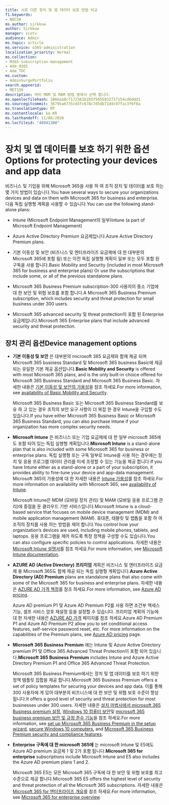 ```yaml
---
title: 서로 다른 장치 및 앱 데이터 보호 방법 비교
f1.keywords:
- NOCSH
ms.author: sirkkuw
author: Sirkkuw
manager: scotv
audience: Admin
ms.topic: article
ms.service: o365-administration
localization_priority: Normal
ms.collection:
- M365-subscription-management
- Adm_O365
- Adm_TOC
ms.custom:
- AdminSurgePortfolio
search.appverid:
- MET150
description: 여러 MDM 및 MAM 방법 중에서 선택 합니다.
ms.openlocfilehash: 2866aa8cf172361b2b5f5055932717154cd6ddd1
ms.sourcegitcommit: 36795a6735cd3fc678c7d5db71ddc97fac3f6f8a
ms.translationtype: MT
ms.contentlocale: ko-KR
ms.lasthandoff: 11/06/2020
ms.locfileid: "48941300"
---
```

# <a name="options-for-protecting-your-devices-and-app-data"></a><span data-ttu-id="28f36-103">장치 및 앱 데이터를 보호 하기 위한 옵션</span><span class="sxs-lookup"><span data-stu-id="28f36-103">Options for protecting your devices and app data</span></span>

<span data-ttu-id="28f36-104">비즈니스 및 기업을 위해 Microsoft 365을 사용 하 여 조직 장치 및 데이터를 보호 하는 몇 가지 방법이 있습니다.</span><span class="sxs-lookup"><span data-stu-id="28f36-104">You have several ways to secure your organizations devices and data on them with Microsoft 365 for business and enterprise.</span></span> <span data-ttu-id="28f36-105">다음 독립 실행형 계획을 사용할 수 있습니다.</span><span class="sxs-lookup"><span data-stu-id="28f36-105">You can use the following stand-alone plans:</span></span>

- <span data-ttu-id="28f36-106">Intune (Microsoft Endpoint Management의 일부)</span><span class="sxs-lookup"><span data-stu-id="28f36-106">Intune (a part of Microsoft Endpoint Management)</span></span>
- <span data-ttu-id="28f36-107">Azure Active Directory Premium 요금제입니다.</span><span class="sxs-lookup"><span data-stu-id="28f36-107">Azure Active Directory Premium plans.</span></span>
- <span data-ttu-id="28f36-108">기본 이동성 및 보안 (비즈니스 및 엔터프라이즈 요금제에 대 한 대부분의 Microsoft 365에 포함 됨) 또는 이전 독립 실행형 계획이 일부 또는 모두 포함 된 구독을 사용 합니다.</span><span class="sxs-lookup"><span data-stu-id="28f36-108">Basic Mobility and Security (included in most Microsoft 365 for business and enterprise plans) Or use the subscriptions that include some, or all of the previous standalone plans.</span></span>

- <span data-ttu-id="28f36-109">Microsoft 365 Business Premium subscription-300 사용자의 중소 기업에 대 한 보안 및 위협 보호를 포함 합니다.</span><span class="sxs-lookup"><span data-stu-id="28f36-109">A Microsoft 365 Business Premium subscription, which includes security and threat protection for small business under 300 users.</span></span>
- <span data-ttu-id="28f36-110">Microsoft 365 advanced security 및 threat protection이 포함 된 Enterprise 요금제입니다.</span><span class="sxs-lookup"><span data-stu-id="28f36-110">Microsoft 365 Enterprise plans that include advanced security and threat protection.</span></span>

## <a name="device-management-options"></a><span data-ttu-id="28f36-111">장치 관리 옵션</span><span class="sxs-lookup"><span data-stu-id="28f36-111">Device management options</span></span>

- <span data-ttu-id="28f36-112">**기본 이동성 및 보안** 은 대부분의 microsoft 365 요금제와 함께 제공 되며 Microsoft 365 business Standard 및 Microsoft 365 business Basic에 제공 되는 유일한 기본 제공 옵션입니다.</span><span class="sxs-lookup"><span data-stu-id="28f36-112">**Basic Mobility and Security** is offered with most Microsoft 365 plans, and is the only built-in choice offered for Microsoft 365 Business Standard and Microsoft 365 Business Basic.</span></span> <span data-ttu-id="28f36-113">자세한 내용은 [기본 이동성 및 보안의 가용성](../basic-mobility-security/choose-between-basic-mobility-and-security-and-intune.md#availability-of-basic-mobility-and-security-and-intune)을 참조 하세요.</span><span class="sxs-lookup"><span data-stu-id="28f36-113">For more information, see [availability of Basic Mobility and Security](../basic-mobility-security/choose-between-basic-mobility-and-security-and-intune.md#availability-of-basic-mobility-and-security-and-intune).</span></span> 

    <span data-ttu-id="28f36-114">Microsoft 365 Business Basic 또는 Microsoft 365 Business Standard를 보유 하 고 있는 경우 조직의 보안 요구 사항이 더 복잡 한 경우 Intune을 구입할 수도 있습니다.</span><span class="sxs-lookup"><span data-stu-id="28f36-114">If you have either Microsoft 365 Business Basic or Microsoft 365 Business Standard, you can also purchase Intune if your organization has more complex security needs.</span></span>
 
- <span data-ttu-id="28f36-115">**Microsoft Intune** 은 비즈니스 또는 기업 요금제에 대 한 일부 microsoft 365에도 포함 되어 있는 독립 실행형 계획입니다.</span><span class="sxs-lookup"><span data-stu-id="28f36-115">**Microsoft Intune** is a stand-alone plan that is also included with some Microsoft 365 for business or enterprise plans.</span></span> <span data-ttu-id="28f36-116">독립 실행형 또는 구독 일부로 Intune을 사용 하는 경우에는 장치 및 응용 프로그램 데이터 관리를 미세 조정할 수 있는 기능을 제공 합니다.</span><span class="sxs-lookup"><span data-stu-id="28f36-116">If you have Intune either as a stand-alone or a part of your subscription, it provides ability to fine-tune your device and app-data management.</span></span> <span data-ttu-id="28f36-117">Microsoft 365의 가용성에 대 한 자세한 내용은 [Intune 가용성](../basic-mobility-security/choose-between-basic-mobility-and-security-and-intune.md#availability-of-basic-mobility-and-security-and-intune)를 참조 하세요.</span><span class="sxs-lookup"><span data-stu-id="28f36-117">For more information on availability with Microsoft 365, see [availability of Intune](../basic-mobility-security/choose-between-basic-mobility-and-security-and-intune.md#availability-of-basic-mobility-and-security-and-intune).</span></span>

    <span data-ttu-id="28f36-118">Microsoft Intune은 MDM (모바일 장치 관리) 및 MAM (모바일 응용 프로그램 관리)에 중점을 둔 클라우드 기반 서비스입니다.</span><span class="sxs-lookup"><span data-stu-id="28f36-118">Microsoft Intune is a cloud-based service that focuses on mobile device management (MDM) and mobile application management (MAM).</span></span> <span data-ttu-id="28f36-119">휴대폰, 태블릿 및 랩톱을 포함 하 여 조직의 장치를 사용 하는 방법을 제어 합니다.</span><span class="sxs-lookup"><span data-stu-id="28f36-119">You control how your organization’s devices are used, including mobile phones, tablets, and laptops.</span></span> <span data-ttu-id="28f36-120">응용 프로그램을 제어 하도록 특정 정책을 구성할 수도 있습니다.</span><span class="sxs-lookup"><span data-stu-id="28f36-120">You can also configure specific policies to control applications.</span></span> <span data-ttu-id="28f36-121">자세한 내용은 [Microsoft Intune 설명서](https://docs.microsoft.com/mem/intune/)를 참조 하세요.</span><span class="sxs-lookup"><span data-stu-id="28f36-121">For more information, see [Microsoft Intune documentation](https://docs.microsoft.com/mem/intune/).</span></span>

- <span data-ttu-id="28f36-122">**AZURE AD (Active Directory) 프리미엄** 계획은 비즈니스 및 엔터프라이즈 요금제 용 Microsoft 365도 함께 제공 되는 독립 실행형 계획입니다.</span><span class="sxs-lookup"><span data-stu-id="28f36-122">**Azure Active Directory (AD) Premium** plans are standalone plans that also come with some of the Microsoft 365 for business and enterprise plans.</span></span> <span data-ttu-id="28f36-123">자세한 내용은 [AZURE AD 가격 책정](https://azure.microsoft.com/pricing/details/active-directory/)를 참조 하세요.</span><span class="sxs-lookup"><span data-stu-id="28f36-123">For more information, see [Azure AD pricing](https://azure.microsoft.com/pricing/details/active-directory/).</span></span>

     <span data-ttu-id="28f36-124">Azure AD premium P1 및 Azure AD Premium P2를 사용 하면 조건부 액세스 기능, 셀프 서비스 암호 재설정 등을 설정할 수 있습니다. 프리미엄 계획의 기능에 대 한 자세한 내용은 [AZURE AD 가격](https://azure.microsoft.com/pricing/details/active-directory/) 페이지를 참조 하세요.</span><span class="sxs-lookup"><span data-stu-id="28f36-124">Azure AD Premium P1 and Azure AD Premium P2 allow you to set conditional access features, self-service password reset, etc. For more information on the capabilities of the Premium plans, see [Azure AD pricing](https://azure.microsoft.com/pricing/details/active-directory/) page.</span></span>
- <span data-ttu-id="28f36-125">**Microsoft 365 Business Premium** 에는 Intune 및 Azure Active Directory premium P1 및 Office 365 Advanced Threat Protection이 포함 되어 있습니다.</span><span class="sxs-lookup"><span data-stu-id="28f36-125">**Microsoft 365 Business Premium** includes Intune and Azure Active Directory Premium P1 and Office 365 Advanced Threat Protection.</span></span> 
 
    <span data-ttu-id="28f36-126">Microsoft 365 Business Premium에서는 장치 및 앱 데이터를 보호 하기 위한 정책 템플릿 집합을 제공 합니다.</span><span class="sxs-lookup"><span data-stu-id="28f36-126">Microsoft 365 Business Premium offers a set of policy templates for securing your devices and app data.</span></span> <span data-ttu-id="28f36-127">이를 통해 300 사용자에 게 있어 대부분의 비즈니스에 대 한 보안 및 위협 보호 수준이 향상 됩니다.</span><span class="sxs-lookup"><span data-stu-id="28f36-127">It offers a good level of security and threat protection for most businesses under 300 users.</span></span> <span data-ttu-id="28f36-128">자세한 내용은 [설치 마법사에서 microsoft 365 Business premium 설정](../../business/set-up.md), [Windows 10 컴퓨터 보안](../../business/secure-win-10-pcs.md)및 [microsoft 365 business premium 보안 및 규정 준수 기능](../../business/security-features.md)을 참조 하세요.</span><span class="sxs-lookup"><span data-stu-id="28f36-128">For more information, see [set up Microsoft 365 Business Premium in the setup wizard](../../business/set-up.md), [secure Windows 10 computers](../../business/secure-win-10-pcs.md),  and [Microsoft 365 Business Premium security and compliance features](../../business/security-features.md).</span></span>

- <span data-ttu-id="28f36-129">**Enterprise 구독에 대 한 microsoft 365에** 는 microsoft Intune 및 E5에도 Azure AD premium 요금제 1 및 2가 포함 됩니다.</span><span class="sxs-lookup"><span data-stu-id="28f36-129">**Microsoft 365 for enterprise** subscriptions include Microsoft Intune and E5 also includes the Azure AD premium plans 1 and 2.</span></span>

    <span data-ttu-id="28f36-130">Microsoft 365 E5는 모든 Microsoft 365 구독에 대 한 보안 및 위협 보호를 최고 수준으로 제공 합니다.</span><span class="sxs-lookup"><span data-stu-id="28f36-130">Microsoft 365 E5 offers the highest level of security and threat protection of all the Microsoft 365 subscriptions.</span></span> <span data-ttu-id="28f36-131">자세한 내용은 [Microsoft 365 for 엔터프라이즈 개요](../../enterprise/microsoft-365-overview.md)를 참조 하세요.</span><span class="sxs-lookup"><span data-stu-id="28f36-131">For more information, see [Microsoft 365 for enterprise overview](../../enterprise/microsoft-365-overview.md).</span></span>
